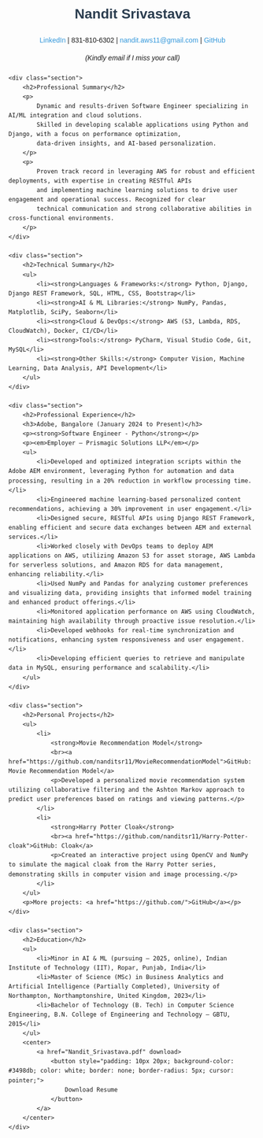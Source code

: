<!DOCTYPE html>
<html lang="en">
<head>
    <meta charset="UTF-8">
    <meta name="viewport" content="width=device-width, initial-scale=1.0">
    <title>Nandit Srivastava</title>
    <style>
        body {
            font-family: Arial, sans-serif;
            line-height: 1.6;
            margin: 20px;
        }
        h1, h2 {
            color: #2c3e50;
        }
        ul {
            list-style-type: square;
            margin-left: 20px;
        }
        a {
            color: #3498db;
            text-decoration: none;
        }
        a:hover {
            text-decoration: underline;
        }
        .contact {
            margin-bottom: 20px;
        }
        .section {
            margin-bottom: 30px;
        }
    </style>
</head>
<body>
    <center><h1>Nandit Srivastava</h1>
    <div class="contact">
        <p>
            <a href="https://www.linkedin.com/in/nandit-srivastava-782597335/">LinkedIn</a> |
            831-810-6302 |
            <a href="mailto:nandit.aws11@gmail.com">nandit.aws11@gmail.com</a> |
            <a href="https://github.com/">GitHub</a>
        </p>
        <p><em>(Kindly email if I miss your call)</em></p>
    </div></center>

    <div class="section">
        <h2>Professional Summary</h2>
        <p>
            Dynamic and results-driven Software Engineer specializing in AI/ML integration and cloud solutions. 
            Skilled in developing scalable applications using Python and Django, with a focus on performance optimization, 
            data-driven insights, and AI-based personalization.
        </p>
        <p>
            Proven track record in leveraging AWS for robust and efficient deployments, with expertise in creating RESTful APIs 
            and implementing machine learning solutions to drive user engagement and operational success. Recognized for clear 
            technical communication and strong collaborative abilities in cross-functional environments.
        </p>
    </div>

    <div class="section">
        <h2>Technical Summary</h2>
        <ul>
            <li><strong>Languages & Frameworks:</strong> Python, Django, Django REST Framework, SQL, HTML, CSS, Bootstrap</li>
            <li><strong>AI & ML Libraries:</strong> NumPy, Pandas, Matplotlib, SciPy, Seaborn</li>
            <li><strong>Cloud & DevOps:</strong> AWS (S3, Lambda, RDS, CloudWatch), Docker, CI/CD</li>
            <li><strong>Tools:</strong> PyCharm, Visual Studio Code, Git, MySQL</li>
            <li><strong>Other Skills:</strong> Computer Vision, Machine Learning, Data Analysis, API Development</li>
        </ul>
    </div>

    <div class="section">
        <h2>Professional Experience</h2>
        <h3>Adobe, Bangalore (January 2024 to Present)</h3>
        <p><strong>Software Engineer - Python</strong></p>
        <p><em>Employer – Prismagic Solutions LLP</em></p>
        <ul>
            <li>Developed and optimized integration scripts within the Adobe AEM environment, leveraging Python for automation and data processing, resulting in a 20% reduction in workflow processing time.</li>
            <li>Engineered machine learning-based personalized content recommendations, achieving a 30% improvement in user engagement.</li>
            <li>Designed secure, RESTful APIs using Django REST Framework, enabling efficient and secure data exchanges between AEM and external services.</li>
            <li>Worked closely with DevOps teams to deploy AEM applications on AWS, utilizing Amazon S3 for asset storage, AWS Lambda for serverless solutions, and Amazon RDS for data management, enhancing reliability.</li>
            <li>Used NumPy and Pandas for analyzing customer preferences and visualizing data, providing insights that informed model training and enhanced product offerings.</li>
            <li>Monitored application performance on AWS using CloudWatch, maintaining high availability through proactive issue resolution.</li>
            <li>Developed webhooks for real-time synchronization and notifications, enhancing system responsiveness and user engagement.</li>
            <li>Developing efficient queries to retrieve and manipulate data in MySQL, ensuring performance and scalability.</li>
        </ul>
    </div>

    <div class="section">
        <h2>Personal Projects</h2>
        <ul>
            <li>
                <strong>Movie Recommendation Model</strong>
                <br><a href="https://github.com/nanditsr11/MovieRecommendationModel">GitHub: Movie Recommendation Model</a>
                <p>Developed a personalized movie recommendation system utilizing collaborative filtering and the Ashton Markov approach to predict user preferences based on ratings and viewing patterns.</p>
            </li>
            <li>
                <strong>Harry Potter Cloak</strong>
                <br><a href="https://github.com/nanditsr11/Harry-Potter-cloak">GitHub: Cloak</a>
                <p>Created an interactive project using OpenCV and NumPy to simulate the magical cloak from the Harry Potter series, demonstrating skills in computer vision and image processing.</p>
            </li>
        </ul>
        <p>More projects: <a href="https://github.com/">GitHub</a></p>
    </div>

    <div class="section">
        <h2>Education</h2>
        <ul>
            <li>Minor in AI & ML (pursuing – 2025, online), Indian Institute of Technology (IIT), Ropar, Punjab, India</li>
            <li>Master of Science (MSc) in Business Analytics and Artificial Intelligence (Partially Completed), University of Northampton, Northamptonshire, United Kingdom, 2023</li>
            <li>Bachelor of Technology (B. Tech) in Computer Science Engineering, B.N. College of Engineering and Technology – GBTU, 2015</li>
        </ul>
        <center>
            <a href="Nandit_Srivastava.pdf" download>
                <button style="padding: 10px 20px; background-color: #3498db; color: white; border: none; border-radius: 5px; cursor: pointer;">
                    Download Resume
                </button>
            </a>
        </center>
    </div>
</body>
</html>
